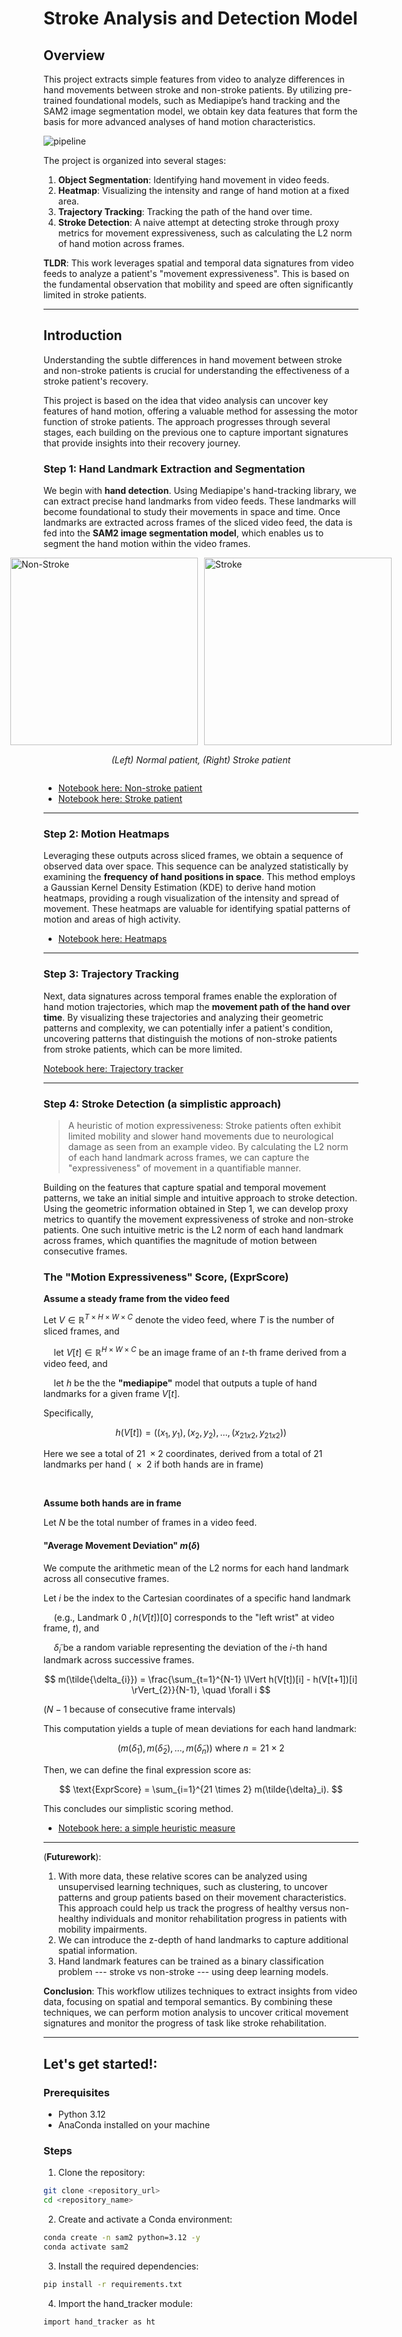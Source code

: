# Stroke Analysis and Detection Model

## Overview

This project extracts simple features from video to analyze differences in hand movements between stroke and non-stroke patients. By utilizing pre-trained foundational models, such as Mediapipe’s hand tracking and the SAM2 image segmentation model, we obtain key data features that form the basis for more advanced analyses of hand motion characteristics.

![pipeline](pipeline.png)

The project is organized into several stages:
1. **Object Segmentation**: Identifying hand movement in video feeds.
2. **Heatmap**: Visualizing the intensity and range of hand motion at a fixed area.
3. **Trajectory Tracking**: Tracking the path of the hand over time.
4. **Stroke Detection**: A naive attempt at detecting stroke through proxy metrics for movement expressiveness, such as calculating the L2 norm of hand motion across frames.

**TLDR**: This work leverages spatial and temporal data signatures from video feeds to analyze a patient's "movement expressiveness". This is based on the fundamental observation that mobility and speed are often significantly limited in stroke patients.

---

## Introduction  

Understanding the subtle differences in hand movement between stroke and non-stroke patients is crucial for understanding the effectiveness of a stroke patient's recovery.

This project is based on the idea that video analysis can uncover key features of hand motion, offering a valuable method for assessing the motor function of stroke patients. The approach progresses through several stages, each building on the previous one to capture important signatures that provide insights into their recovery journey.

### Step 1: Hand Landmark Extraction and Segmentation
We begin with **hand detection**. Using Mediapipe's hand-tracking library, we can extract precise hand landmarks from video feeds. These landmarks will become foundational to study their movements in space and time. Once landmarks are extracted across frames of the sliced video feed, the data is fed into the **SAM2 image segmentation model**, which enables us to segment the hand motion within the video frames.

<div style="display: flex; justify-content: center; align-items: center; gap: 10px;">
  <img src="./output_frames/segmented_non_stroke_frames/non_stroke.gif" alt="Non-Stroke" style="width: 300px; height: auto;">
  <img src="./output_frames/segmented_stroke_frames/stroke.gif" alt="Stroke" style="width: 300px; height: auto;">

</div>

<div style="display: flex; justify-content: center; align-items: center; gap: 10px;">
    <p style="margin-top: 15px;"><em>(Left) Normal patient, (Right) Stroke patient</em></p>
</div>


- [Notebook here: Non-stroke patient](./non-stroke-hand-segmentation.ipynb)
- [Notebook here: Stroke patient](./stroke-hand-segmentation.ipynb)

---

### Step 2: Motion Heatmaps

Leveraging these outputs across sliced frames, we obtain a sequence of observed data over space. This sequence can be analyzed statistically by examining the **frequency of hand positions in space**. This method employs a Gaussian Kernel Density Estimation (KDE) to derive hand motion heatmaps, providing a rough visualization of the intensity and spread of movement. These heatmaps are valuable for identifying spatial patterns of motion and areas of high activity.


- [Notebook here: Heatmaps](./heatmap.ipynb)

---

### Step 3: Trajectory Tracking

Next, data signatures across temporal frames enable the exploration of hand motion trajectories, which map the **movement path of the hand over time**. By visualizing these trajectories and analyzing their geometric patterns and complexity, we can potentially infer a patient's condition, uncovering patterns that distinguish the motions of non-stroke patients from stroke patients, which can be more limited.

[Notebook here: Trajectory tracker](./motion_tracker.ipynb)

---

### Step 4: Stroke Detection (a simplistic approach)

> A heuristic of motion expressiveness: Stroke patients often exhibit limited mobility and slower hand movements due to neurological damage as seen from an example video. By calculating the L2 norm of each hand landmark across frames, we can capture the "expressiveness" of movement in a quantifiable manner.

Building on the features that capture spatial and temporal movement patterns, we take an initial simple and intuitive approach to stroke detection. Using the geometric information obtained in Step 1, we can develop proxy metrics to quantify the movement expressiveness of stroke and non-stroke patients. One such intuitive metric is the L2 norm of each hand landmark across frames, which quantifies the magnitude of motion between consecutive frames.

### The "Motion Expressiveness" Score, $(\text{ExprScore})$
$\textbf{Assume a steady frame from the video feed}$

$\text{Let } V \in \mathbb{R}^{T \times H \times W \times C} \text{ denote the video feed, where } T \text{ is the number of sliced frames, and}$

$\quad \text{let } V[t] \in \mathbb{R}^{H \times W \times C} \text{ be an image frame of an }t\text{-th frame derived from a video feed, and}$

$\quad \text{let } h \text{ be the the } \textbf{"mediapipe"} \text{ model that outputs a tuple of hand landmarks for a given frame } V[t]$.

$\text{Specifically, }$ 

$$
h(V[t]) = ((x_1, y_1), (x_2, y_2), \dots, (x_{21x2}, y_{21x2}))
$$

$\text{Here we see a total of 21 } \times \text{2 coordinates, derived from a total of 21 landmarks per hand ( } \times \text{ 2 if both hands are in frame)}$


</br>

$\textbf{Assume both hands are in frame}$

$\text{Let } N \text{ be the total number of frames in a video feed.}$

#### "Average Movement Deviation" $m(\delta)$

$\text{We compute the arithmetic mean of the L2 norms for each hand landmark across all consecutive frames.}$


$\text{Let } i \text{ be the index to the Cartesian coordinates of a specific hand landmark}$

$\quad \text{(e.g., Landmark 0 }, h(V[t])[0] \text{ corresponds to the "left wrist" at video frame, } t \text{), and}$

$\quad \tilde{\delta}_{i} \text{ be a random variable representing the deviation of the } i\text{-th hand landmark across successive frames.}$

$$
m(\tilde{\delta_{i}}) = \frac{\sum_{t=1}^{N-1} \lVert h(V[t])[i] - h(V[t+1])[i] \rVert_{2}}{N-1}, \quad \forall i
$$

$(N-1 \text{ because of consecutive frame intervals})$

$\text{This computation yields a tuple of mean deviations for each hand landmark:}$

$$
(m(\tilde{\delta}_1), m(\tilde{\delta}_2), \dots , m(\tilde{\delta}_n)) \text{ where } n = 21 \times 2
$$

$\text{Then, we can define the final expression score as:}$

$$
\text{ExprScore} = \sum_{i=1}^{21 \times 2} m(\tilde{\delta}_i).
$$


This concludes our simplistic scoring method.


- [Notebook here: a simple heuristic measure](./stroke_heuristic.ipynb)

---

(**Futurework**): 
1. With more data, these relative scores can be analyzed using unsupervised learning techniques, such as clustering, to uncover patterns and group patients based on their movement characteristics. This approach could help us track the progress of healthy versus non-healthy individuals and monitor rehabilitation progress in patients with mobility impairments.
2. We can introduce the z-depth of hand landmarks to capture additional spatial information. 
3. Hand landmark features can be trained as a binary classification problem --- stroke vs non-stroke --- using deep learning models. 



**Conclusion**: This workflow utilizes techniques to extract insights from video data, focusing on spatial and temporal semantics. By combining these techniques, we can perform motion analysis to uncover critical movement signatures and monitor the progress of task like stroke rehabilitation. 


---

## Let's get started!: 

### Prerequisites
- Python 3.12
- AnaConda installed on your machine

### Steps

1. Clone the repository:
```bash
git clone <repository_url>
cd <repository_name>
```

2. Create and activate a Conda environment:
```bash
conda create -n sam2 python=3.12 -y
conda activate sam2
```

3. Install the required dependencies:

```bash
pip install -r requirements.txt
```

4. Import the hand_tracker module:
```bash
import hand_tracker as ht
```

